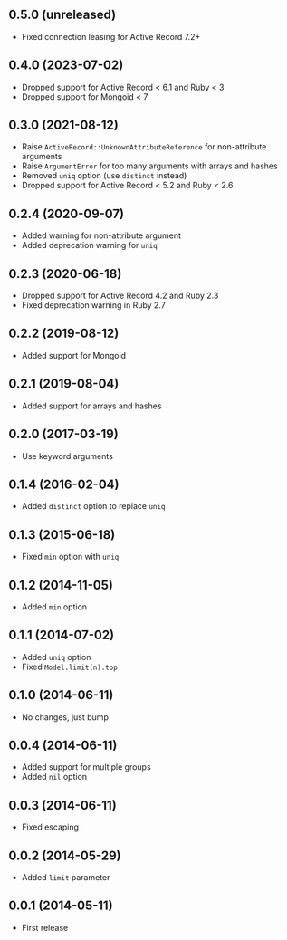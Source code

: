## 0.5.0 (unreleased)

- Fixed connection leasing for Active Record 7.2+

## 0.4.0 (2023-07-02)

- Dropped support for Active Record < 6.1 and Ruby < 3
- Dropped support for Mongoid < 7

## 0.3.0 (2021-08-12)

- Raise `ActiveRecord::UnknownAttributeReference` for non-attribute arguments
- Raise `ArgumentError` for too many arguments with arrays and hashes
- Removed `uniq` option (use `distinct` instead)
- Dropped support for Active Record < 5.2 and Ruby < 2.6

## 0.2.4 (2020-09-07)

- Added warning for non-attribute argument
- Added deprecation warning for `uniq`

## 0.2.3 (2020-06-18)

- Dropped support for Active Record 4.2 and Ruby 2.3
- Fixed deprecation warning in Ruby 2.7

## 0.2.2 (2019-08-12)

- Added support for Mongoid

## 0.2.1 (2019-08-04)

- Added support for arrays and hashes

## 0.2.0 (2017-03-19)

- Use keyword arguments

## 0.1.4 (2016-02-04)

- Added `distinct` option to replace `uniq`

## 0.1.3 (2015-06-18)

- Fixed `min` option with `uniq`

## 0.1.2 (2014-11-05)

- Added `min` option

## 0.1.1 (2014-07-02)

- Added `uniq` option
- Fixed `Model.limit(n).top`

## 0.1.0 (2014-06-11)

- No changes, just bump

## 0.0.4 (2014-06-11)

- Added support for multiple groups
- Added `nil` option

## 0.0.3 (2014-06-11)

- Fixed escaping

## 0.0.2 (2014-05-29)

- Added `limit` parameter

## 0.0.1 (2014-05-11)

- First release
